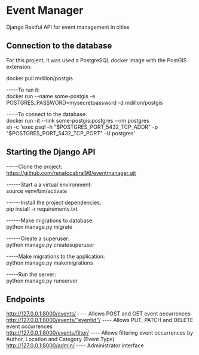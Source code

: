 # Event Manager
Django Restful API for event management in cities

## Connection to the database

For this project, it was used a PostgreSQL docker image with the PostGIS extension:

docker pull mdillon/postgis


-----To run it: <br />
docker run --name some-postgis -e POSTGRES_PASSWORD=mysecretpassword -d mdillon/postgis


-----To connect to the database: <br />
docker run -it --link some-postgis:postgres --rm postgres \
    sh -c 'exec psql -h "$POSTGRES_PORT_5432_TCP_ADDR" -p "$POSTGRES_PORT_5432_TCP_PORT" -U postgres'
    
    
## Starting the Django API

-----Clone the project: <br />
https://github.com/renatocabral96/eventmanager.git


------Start a a virtual environment: <br />
source venv/bin/activate


------Install the project dependencies: <br />
pip install -r requirements.txt


------Make migrations to database: <br />
python manage.py migrate

------Create a superuser: <br />
python manage.py createsuperuser

-----Make migrations to the application: <br />
python manage.py makemigrations 

-----Run the server: <br />
python manage.py runserver

## Endpoints
http://127.0.0.1:8000/events/ ---- Allows POST and GET event occurrences <br />
http://127.0.0.1:8000/events/"eventid"/ ---- Allows PUT, PATCH and DELETE event occurrences <br />
http://127.0.0.1:8000/events/filter/ ---- Allows filtering event occurrences by Author, Location and Category (Event Type) <br />
http://127.0.0.1:8000/admin/ ---- Administrator interface 

